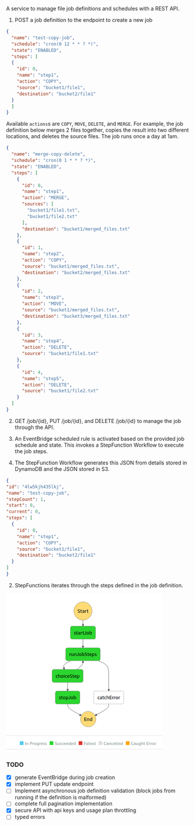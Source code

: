 A service to manage file job definitions and schedules with a REST API.

1. POST a job definition to the endpoint to create a new job
```json
{
  "name": "test-copy-job",
  "schedule": "cron(0 12 * * ? *)",
  "state": "ENABLED",
  "steps": [
  {
    "id": 0,
    "name": "step1",
    "action": "COPY",
    "source": "bucket1/file1",
    "destination": "bucket2/file1"
  }
  ]
}
```
Available `actions`s are `COPY`, `MOVE`, `DELETE`, and `MERGE`. 
For example, the job definition below merges 2 files together, copies the result into two different locations, and deletes the source files. The job runs once a day at 1am.

```json
{
  "name": "merge-copy-delete",
  "schedule": "cron(0 1 * * ? *)",
  "state": "ENABLED",
  "steps": [
    {
      "id": 0,
      "name": "step1",
      "action": "MERGE",
      "sources": [
        "bucket1/file1.txt",
        "bucket1/file2.txt"
      ],
      "destination": "bucket1/merged_files.txt"
    },
    {
      "id": 1,
      "name": "step2",
      "action": "COPY",
      "source": "bucket1/merged_files.txt",
      "destination": "bucket2/merged_files.txt"
    },
    {
      "id": 2,
      "name": "step3",
      "action": "MOVE",
      "source": "bucket1/merged_files.txt",
      "destination": "bucket3/merged_files.txt"
    },
    {
      "id": 3,
      "name": "step4",
      "action": "DELETE",
      "source": "bucket1/file1.txt"
    },
    {
      "id": 4,
      "name": "step5",
      "action": "DELETE",
      "source": "bucket1/file2.txt"
    }
  ]
}
```

2. GET /job/{id}, PUT /job/{id}, and DELETE /job/{id} to manage the job through the API.

3. An EventBridge scheduled rule is activated based on the provided job schedule and state. This invokes a StepFunction Workflow to execute the job steps.


4. The StepFunction Workflow generates this JSON from details stored in DynamoDB and the JSON stored in S3.
```json
{
"id": "4lw5kjh435lkj",
"name": "test-copy-job",
"stepCount": 1,
"start": 0,
"current": 0,
"steps": [
  {
    "id": 0,
    "name": "step1",
    "action": "COPY",
    "source": "bucket1/file1",
    "destination": "bucket2/file1"
  }
]
}
```

2. StepFunctions iterates through the steps defined in the job definition.

![flowchart](./flow.png)

### TODO
- [x] generate EventBridge during job creation
- [x] implement PUT update endpoint
- [ ] Implement asynchronous job definition validation (block jobs from running if the definition is malformed)
- [ ] complete full pagination implementation
- [x] secure API with api keys and usage plan throttling
- [ ] typed errors